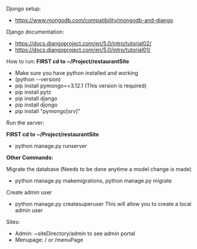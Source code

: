 Djongo setup:
- https://www.mongodb.com/compatibility/mongodb-and-django

Django documentation: 
- https://docs.djangoproject.com/en/5.0/intro/tutorial02/
- https://docs.djangoproject.com/en/5.0/intro/tutorial01/

How to run:
**FIRST cd to ~/Project/restaurantSite**

- Make sure you have python installed and working
- (python --version)
- pip install pymongo==3.12.1 (This version is required)
- pip install pytz
- pip install django
- pip install djongo
- pip install "pymongo[srv]"


Run the server: 

**FIRST cd to ~/Project/restaurantSite**

- python manage.py runserver


**Other Commands:**

Migrate the database (Needs to be done anytime a model change is made)
- python manage.py makemigrations, python manage.py migrate

Create admin user
- python manage.py createsuperuser
This will allow you to create a local admin user

Sites:
- Admin: ~siteDirectory/admin to see admin portal
- Menupage: / or /menuPage
